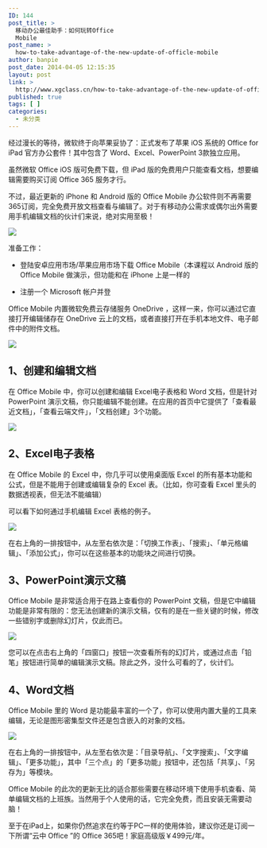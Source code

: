 ```yaml
---
ID: 144
post_title: >
  移动办公最佳助手：如何玩转Office
  Mobile
post_name: >
  how-to-take-advantage-of-the-new-update-of-officle-mobile
author: banpie
post_date: 2014-04-05 12:15:35
layout: post
link: >
  http://www.xgclass.cn/how-to-take-advantage-of-the-new-update-of-officle-mobile/
published: true
tags: [ ]
categories:
  - 未分类
---
```

经过漫长的等待，微软终于向苹果妥协了：正式发布了苹果 iOS 系统的 Office for iPad 官方办公套件！其中包含了 Word、Excel、PowerPoint 3款独立应用。

虽然微软 Office iOS 版可免费下载，但 iPad 版的免费用户只能查看文档，想要编辑需要购买订阅 Office 365 服务才行。

不过，最近更新的 iPhone 和 Android 版的 Office Mobile 办公软件则不再需要365订阅，完全免费开放文档查看与编辑了。对于有移动办公需求或偶尔出外需要用手机编辑文档的伙计们来说，绝对实用至极！

![][1]

准备工作：

*   登陆安卓应用市场/苹果应用市场下载 Office Mobile（本课程以 Android 版的 Office Mobile 做演示，但功能和在 iPhone 上是一样的

*   注册一个 Microsoft 帐户并登

Office Mobile 内置微软免费云存储服务 OneDrive ，这样一来，你可以通过它直接打开编辑储存在 OneDrive 云上的文档，或者直接打开在手机本地文件、电子邮件中的附件文档。

![][2]

## 1、创建和编辑文档

在 Office Mobile 中，你可以创建和编辑 Excel电子表格和 Word 文档，但是针对 PowerPoint 演示文稿，你只能编辑不能创建。在应用的首页中它提供了「查看最近文档」，「查看云端文件」，「文档创建」3个功能。

![][3]

## 2、Excel电子表格

在 Office Mobile 的 Excel 中，你几乎可以使用桌面版 Excel 的所有基本功能和公式，但是不能用于创建或编辑复杂的 Excel 表。（比如，你可查看 Excel 里头的数据透视表，但无法不能编辑）

可以看下如何通过手机编辑 Excel 表格的例子。

![][4]

在右上角的一排按钮中，从左至右依次是：「切换工作表」、「搜索」、「单元格编辑」、「添加公式」，你可以在这些基本的功能块之间进行切换。

## 3、PowerPoint演示文稿

Office Mobile 是非常适合用于在路上查看你的 PowerPoint 文稿，但是它中编辑功能是非常有限的：您无法创建新的演示文稿，仅有的是在一些关键的时候，修改一些错别字或删除幻灯片，仅此而已。

![][5]

您可以在点击右上角的「四窗口」按钮一次查看所有的幻灯片，或通过点击「铅笔」按钮进行简单的编辑演示文稿。除此之外，没什么可看的了，伙计们。

## 4、Word文档

Office Mobile 里的 Word 是功能最丰富的一个了，你可以使用内置大量的工具来编辑，无论是图形密集型文件还是包含嵌入的对象的文档。

![][6]

在右上角的一排按钮中，从左至右依次是：「目录导航」、「文字搜索」、「文字编辑」、「更多功能」，其中「三个点」的「更多功能」按钮中，还包括「共享」、「另存为」等模块。

Office Mobile 的此次的更新无比的适合那些需要在移动环境下使用手机查看、简单编辑文档的上班族。当然用于个人使用的话，它完全免费，而且安装无需要动脑！

至于在iPad上，如果你仍然追求在约等于PC一样的使用体验，建议你还是订阅一下所谓“云中 Office ”的 Office 365吧！家庭高级版￥499元/年。

 [1]: http://mmbiz.qpic.cn/mmbiz/z3T1vlHdIX8Inr6DfBSmWe6oBbNsp3XXFmho7J39SoeHNy639MHf1IJSkDNNb8fw2qpWicIGDEPKI7CickjpuOvw/0
 [2]: http://mmbiz.qpic.cn/mmbiz/z3T1vlHdIX8Inr6DfBSmWe6oBbNsp3XXRbQcPLrcNqttvNelOWQgZ7zvH10YWc89NLibn3iajAacr6cfG5bnRDfQ/0
 [3]: http://mmbiz.qpic.cn/mmbiz/z3T1vlHdIX8Inr6DfBSmWe6oBbNsp3XXwg3ICcm4Tjcx89IKRXwIrhEglfJicERP0JiaicpqJibboTV1ibicpYibfpzuQ/0
 [4]: http://mmbiz.qpic.cn/mmbiz/z3T1vlHdIX8Inr6DfBSmWe6oBbNsp3XXYsYt0nST7eK0PRsCs73fKBQnQ3hJyTbvCbqelLyJZreHQibFD7eU5bg/0
 [5]: http://mmbiz.qpic.cn/mmbiz/z3T1vlHdIX8Inr6DfBSmWe6oBbNsp3XXGd9LFIUGfuyqgN2B98IYBkiby86QNMibSgVwlvD3M3R2ibBiblREcd0q3Q/0
 [6]: http://mmbiz.qpic.cn/mmbiz/z3T1vlHdIX8Inr6DfBSmWe6oBbNsp3XXb5ficzoZgibaTEK1zEIm24CvjElibibTbnq6H5ia2cpXp3YKkNWMaEibel7w/0